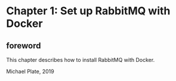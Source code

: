 # Chapter 1: Set up RabbitMQ with Docker
## foreword
This chapter describes how to install RabbitMQ with Docker.



Michael Plate, 2019
